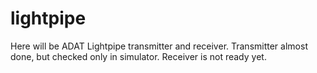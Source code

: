 # lightpipe

Here will be ADAT Lightpipe transmitter and receiver. 
Transmitter almost done, but checked only in simulator.
Receiver is not ready yet.


